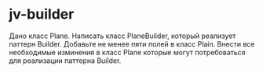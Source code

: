 # jv-builder

Дано класс Plane. Написать класс PlaneBuilder, который реализует паттерн Builder.
Добавьте не менее пяти полей в класс Plain.
Внести все необходимые изминения в класс Plane которые могут потребоваться для реализации паттерна Builder.
